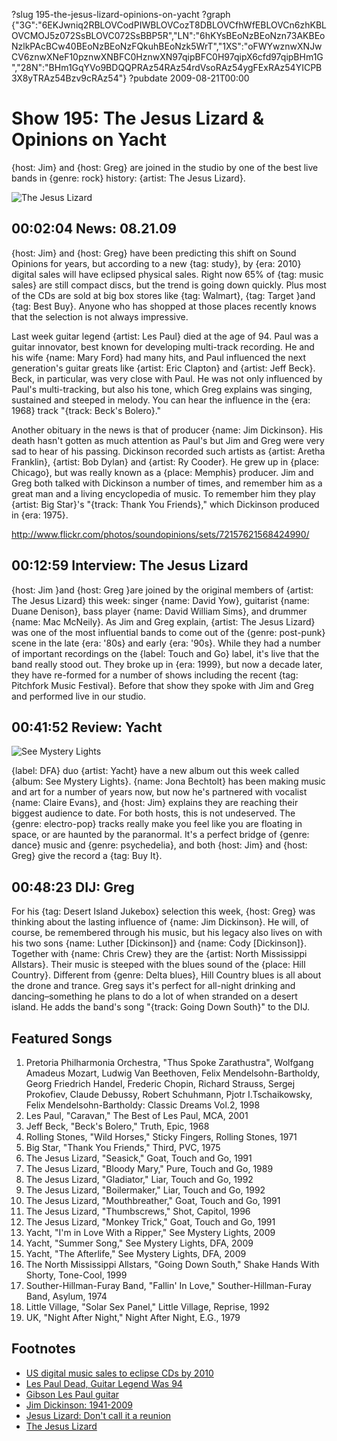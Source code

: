 ?slug 195-the-jesus-lizard-opinions-on-yacht
?graph {"3G":"6EKJwniq2RBLOVCodPIWBLOVCozT8DBLOVCfhWfEBLOVCn6zhKBLOVCMOJ5z072SsBLOVC072SsBBP5R","LN":"6hKYsBEoNzBEoNzn73AKBEoNzlkPAcBCw40BEoNzBEoNzFQkuhBEoNzk5WrT","1XS":"oFWYwznwXNJwCV6znwXNeF10pznwXNBFC0HznwXN97qipBFC0H97qipX6cfd97qipBHm1G","28N":"BHm1GqYVo9BDQQPRAz54RAz54rdVsoRAz54ygFExRAz54YICPB3X8yTRAz54Bzv9cRAz54"}
?pubdate 2009-08-21T00:00

# Show 195: The Jesus Lizard & Opinions on Yacht
{host: Jim} and {host: Greg} are joined in the studio by one of the best live bands in {genre: rock} history: {artist: The Jesus Lizard}.

![The Jesus Lizard](https://static.soundopinions.org/images/2009/jesuslizard.jpg)

## 00:02:04 News: 08.21.09
{host: Jim} and {host: Greg} have been predicting this shift on Sound Opinions for years, but according to a new {tag: study}, by {era: 2010} digital sales will have eclipsed physical sales. Right now 65% of {tag: music sales} are still compact discs, but the trend is going down quickly. Plus most of the CDs are sold at big box stores like {tag: Walmart}, {tag: Target }and {tag: Best Buy}. Anyone who has shopped at those places recently knows that the selection is not always impressive.

Last week guitar legend {artist: Les Paul} died at the age of 94. Paul was a guitar innovator, best known for developing multi-track recording. He and his wife {name: Mary Ford} had many hits, and Paul influenced the next generation's guitar greats like {artist: Eric Clapton} and {artist: Jeff Beck}. Beck, in particular, was very close with Paul. He was not only influenced by Paul's multi-tracking, but also his tone, which Greg explains was singing, sustained and steeped in melody. You can hear the influence in the {era: 1968} track "{track: Beck's Bolero}." 

Another obituary in the news is that of producer {name: Jim Dickinson}. His death hasn't gotten as much attention as Paul's but Jim and Greg were very sad to hear of his passing. Dickinson recorded such artists as {artist: Aretha Franklin}, {artist: Bob Dylan} and {artist: Ry Cooder}. He grew up in {place: Chicago}, but was really known as a {place: Memphis} producer. Jim and Greg both talked with Dickinson a number of times, and remember him as a great man and a living encyclopedia of music. To remember him they play {artist: Big Star}'s "{track: Thank You Friends}," which Dickinson produced in {era: 1975}.

http://www.flickr.com/photos/soundopinions/sets/72157621568424990/
## 00:12:59 Interview: The Jesus Lizard
{host: Jim }and {host: Greg }are joined by the original members of {artist: The Jesus Lizard} this week: singer {name: David Yow}, guitarist {name: Duane Denison}, bass player {name: David William Sims}, and drummer {name: Mac McNeily}. As Jim and Greg explain, {artist: The Jesus Lizard} was one of the most influential bands to come out of the {genre: post-punk} scene in the late {era: '80s} and early {era: '90s}. While they had a number of important recordings on the {label: Touch and Go} label, it's live that the band really stood out. They broke up in {era: 1999}, but now a decade later, they have re-formed for a number of shows including the recent {tag: Pitchfork Music Festival}. Before that show they spoke with Jim and Greg and performed live in our studio.

## 00:41:52 Review: Yacht
![See Mystery Lights](https://static.soundopinions.org/assets/195/1XS0.jpg)

{label: DFA} duo {artist: Yacht} have a new album out this week called {album: See Mystery Lights}. {name: Jona Bechtolt} has been making music and art for a number of years now, but now he's partnered with vocalist {name: Claire Evans}, and {host: Jim} explains they are reaching their biggest audience to date. For both hosts, this is not undeserved. The {genre: electro-pop} tracks really make you feel like you are floating in space, or are haunted by the paranormal. It's a perfect bridge of {genre: dance} music and {genre: psychedelia}, and both {host: Jim} and {host: Greg} give the record a {tag: Buy It}.

## 00:48:23 DIJ: Greg
For his {tag: Desert Island Jukebox} selection this week, {host: Greg} was thinking about the lasting influence of {name: Jim Dickinson}. He will, of course, be remembered through his music, but his legacy also lives on with his two sons {name: Luther [Dickinson]} and {name: Cody [Dickinson]}. Together with {name: Chris Crew} they are the {artist: North Mississippi Allstars}. Their music is steeped with the blues sound of the {place: Hill Country}. Different from {genre: Delta blues}, Hill Country blues is all about the drone and trance. Greg says it's perfect for all-night drinking and dancing–something he plans to do a lot of when stranded on a desert island. He adds the band's song "{track: Going Down South}" to the DIJ.

## Featured Songs
1. Pretoria Philharmonia Orchestra, "Thus Spoke Zarathustra", Wolfgang Amadeus Mozart, Ludwig Van Beethoven, Felix Mendelsohn-Bartholdy, Georg Friedrich Handel, Frederic Chopin, Richard Strauss, Sergej Prokofiev, Claude Debussy, Robert Schuhmann, Pjotr I.Tschaikowsky, Felix Mendelsohn-Bartholdy: Classic Dreams Vol.2, 1998
2. Les Paul, "Caravan," The Best of Les Paul, MCA, 2001
3. Jeff Beck, "Beck's Bolero," Truth, Epic, 1968
4. Rolling Stones, "Wild Horses," Sticky Fingers, Rolling Stones, 1971
5. Big Star, "Thank You Friends," Third, PVC, 1975
6. The Jesus Lizard, "Seasick," Goat, Touch and Go, 1991
7. The Jesus Lizard, "Bloody Mary," Pure, Touch and Go, 1989
8. The Jesus Lizard, "Gladiator," Liar, Touch and Go, 1992
9. The Jesus Lizard, "Boilermaker," Liar, Touch and Go, 1992
10. The Jesus Lizard, "Mouthbreather," Goat, Touch and Go, 1991
11. The Jesus Lizard, "Thumbscrews," Shot, Capitol, 1996
12. The Jesus Lizard, "Monkey Trick," Goat, Touch and Go, 1991
13. Yacht, "I'm in Love With a Ripper," See Mystery Lights, 2009
14. Yacht, "Summer Song," See Mystery Lights, DFA, 2009
15. Yacht, "The Afterlife," See Mystery Lights, DFA, 2009
16. The North Mississippi Allstars, "Going Down South," Shake Hands With Shorty, Tone-Cool, 1999
17. Souther-Hillman-Furay Band, "Fallin' In Love," Souther-Hillman-Furay Band, Asylum, 1974
18. Little Village, "Solar Sex Panel," Little Village, Reprise, 1992
19. UK, "Night After Night," Night After Night, E.G., 1979 

## Footnotes
- [US digital music sales to eclipse CDs by 2010](http://arstechnica.com/business/2009/08/global-digital-music-sales-to-overtake-physical-by-2016/)
- [Les Paul Dead, Guitar Legend Was 94](http://www.huffingtonpost.com/2009/08/13/les-paul-dead-guitar-lege_n_258673.html)
- [Gibson Les Paul guitar](http://news.bbc.co.uk/2/hi/entertainment/8200499.stm)
- [Jim Dickinson: 1941-2009](http://www.pastemagazine.com/articles/2009/08/jim-dickinson-1941-2009.html)
- [Jesus Lizard: Don't call it a reunion](http://articles.chicagotribune.com/2009-07-12/news/0907090335_1_david-yow-jesus-lizard-band)
- [The Jesus Lizard](http://touchandgorecords.com/bands/band.php?id=78)
